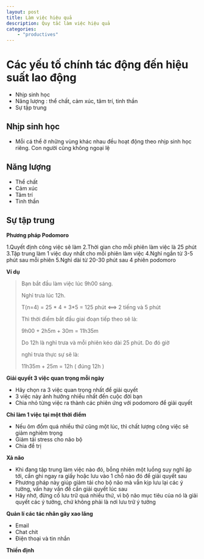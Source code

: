```yaml
---
layout: post
title: Làm việc hiệu quả
description: Quy tắc làm việc hiệu quả
categories: 
    - "productives"
---
```


# Các yếu tố chính tác động đến hiệu suất lao động

- Nhịp sinh học
- Năng lượng : thể chất, cảm xúc, tâm trí, tinh thần
- Sự tập trung

## Nhịp sinh học

- Mỗi cá thể ở những vùng khác nhau đều hoạt động theo nhịp sinh học riêng.
Con người cũng không ngoại lệ

## Năng lượng

- Thể chất
- Cảm xúc
- Tâm trí
- Tinh thần

## Sự tập trung

**Phương pháp Podomoro**

1.Quyết định công việc sẽ làm
2.Thời gian cho mỗi phiên làm việc là 25 phút
3.Tập trung làm 1 việc duy nhất cho mỗi phiên làm việc
4.Nghỉ ngắn từ 3-5 phút sau mỗi phiên
5.Nghỉ dài từ 20-30 phút sau 4 phiên podomoro

**Ví dụ**

>Bạn bắt đầu làm việc lúc 9h00 sáng.
>
>Nghỉ trưa lúc 12h.
>
>T(n=4) = 25 * 4 + 3*5 = 125 phút <==> 2 tiếng và 5 phút
>
>Thì thời điểm bắt đầu giai đoạn tiếp theo sẽ là:
>
>9h00 + 2h5m + 30m = 11h35m
>
>Do 12h là nghỉ trưa và mỗi phiên kéo dài 25 phút. Do đó giờ
>
>nghỉ trưa thực sự sẽ là:
>
>11h35m + 25m =  12h ( đúng 12h )

**Giải quyết 3 việc quan trọng mỗi ngày**

- Hãy chọn ra 3 việc quan trọng nhất để giải quyết
- 3 việc này ảnh hưởng nhiều nhất đến cuộc đời bạn
- Chia nhỏ từng việc ra thành các phiên ứng với podomoro để giải quyết

**Chỉ làm 1 việc tại một thời điểm**

- Nếu ôm đồm quá nhiều thứ cũng một lúc, thì chất lượng công việc sẽ giảm nghiêm trọng
- Giảm tải stress cho não bộ
- Chia để trị

**Xả não**

- Khi đang tập trung làm việc nào đó, bỗng nhiên một luồng suy nghĩ ập tới,
cần ghi ngay ra giấy hoặc lưu vào 1 chỗ nào đó để giải quyết sau
- Phương pháp này giúp giảm tải cho bộ não mà vẫn kịp lưu lại các ý tưởng, vấn
hay vấn đề cần giải quyết lúc sau
- Hãy nhớ, đừng cố lưu trữ quá nhiều thứ, vì bộ não mục tiêu của nó là giải quyết các ý tưởng, chứ không phải là nơi lưu trữ ý tưởng

**Quản lí các tác nhân gây xao lãng**

- Email
- Chat chit
- Điện thoại và tin nhắn

**Thiền định**
